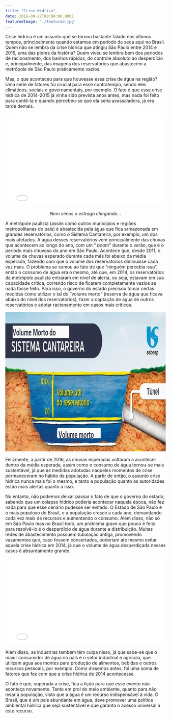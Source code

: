 ```yaml
---
title: "Crise Hídrica"
date: 2019-09-27T00:00:00.000Z
featuredImage: './featured.jpg'
---
```


<p>
  <span style="font-weight: 400;">Crise hídrica é um assunto que se tornou bastante falado nos últimos tempos, principalmente quando estamos em período de seca aqui no Brasil. Quem não se lembra da crise hídrica que atingiu São Paulo entre 2014 e 2015, uma das piores da história? Quem viveu se lembra bem dos períodos de racionamento, dos banhos rápidos, do controle absoluto ao desperdício e, principalmente, das imagens dos reservatórios que abastecem a metrópole de São Paulo praticamente vazios.
  </span>
</p>
<p style="text-align: left;">
  <span style="font-weight: 400;">Mas, o que aconteceu para que houvesse essa crise de água na região? Uma série de fatores foi crucial para esse contratempo, sendo eles climáticos, sociais e governamentais, por exemplo. O fato é que essa crise hídrica de 2014-2015 já vinha sido prevista anos antes, mas nada foi feito para contê-la e quando percebeu-se que ela seria avassaladora, já era tarde demais.
  </span>
</p>
<p style="text-align: center;">
  <iframe src="//giphy.com/embed/3NgcLVc9B2tEPUUCMz" width="480" height="289" frameborder="0">
  </iframe>
</p>
<p style="text-align: center;">
  <em>Nem vimos o estrago chegando...
  </em>
</p>
<p>
  <span style="font-weight: 400;">A metrópole paulista (assim como outros municípios e regiões metropolitanas do país) é abastecida pela água que fica armazenada em grandes reservatórios, como o Sistema Cantareira, por exemplo, um dos mais afetados. A água desses reservatórios vem principalmente das chuvas que acontecem ao longo do ano, com um “
  </span>
  <i>
    <span style="font-weight: 400;">boom” 
    </span>
  </i>
  <span style="font-weight: 400;">durante o verão, que é o período mais chuvoso do ano em São Paulo. Acontece que, desde 2011, o volume de chuvas esperado durante cada mês foi abaixo da média esperada, fazendo com que o volume dos reservatórios diminuísse cada vez mais. O problema se somou ao fato de que “ninguém percebia isso”, então o consumo de água era o mesmo, até que, em 2014, os reservatórios da metrópole paulista entraram em nível de alerta, ou seja, estavam em sua capacidade crítica, correndo risco de ficarem completamente vazios se nada fosse feito. Para isso, o governo do estado precisou tomar certas medidas como utilizar o tal do “volume morto” (reserva de água que ficava abaixo do nível dos reservatórios), fazer a captação de água de outros reservatórios e adotar racionamento em casos mais críticos.
  </span>
</p>
<p>
  <img src="./02.jpg" alt="" width="915" height="437">
</p>
<p>
  <span style="font-weight: 400;">Felizmente, a partir de 2016, as chuvas esperadas voltaram a acontecer dentro da média esperada, assim como o consumo de água tornou-se mais sustentável, já que as medidas adotadas naqueles momentos de crise permaneceram no hábito da população. A partir de então, o assunto crise hídrica nunca mais foi o mesmo, e tanto a população quanto as autoridades estão mais alertas quanto a isso.
  </span>
</p>
<p>
  <span style="font-weight: 400;">No entanto, não podemos deixar passar o fato de que o governo do estado, sabendo que um colapso hídrico poderia acontecer naquela época, não fez nada para que esse cenário pudesse ser evitado. O Estado de São Paulo é o mais populoso do Brasil, e a população cresce a cada ano, demandando cada vez mais de recursos e aumentando o consumo. Além disso, não só em São Paulo mas no Brasil todo, um problema grave que pouco é feito para resolvê-lo é o desperdício de água durante a distribuição. Muitas redes de abastecimento possuem tubulação antiga, promovendo vazamentos que, caso fossem consertados, poderiam até mesmo evitar aquela crise hídrica em 2014, já que o volume de água desperdiçada nesses casos é absurdamente grande.
  </span>
</p>
<p style="text-align: center;">
  <iframe src="//giphy.com/embed/l2QZUhWMT5gvBJsJy" width="480" height="270" frameborder="0">
  </iframe>
</p>
<p>
  <span style="font-weight: 400;">Além disso, as indústrias também têm culpa nisso, já que sabe-se que o maior consumidor de água no país é o setor industrial e agrícola, que utilizam água aos montes para produção de alimentos, bebidas e outros recursos pessoais, por exemplo. Como dissemos antes, foi uma soma de fatores que fez com que a crise hídrica de 2014 acontecesse.
  </span>
</p>
<p>
  <span style="font-weight: 400;">O fato é que, superada a crise, fica a lição para que esse evento não aconteça novamente. Tanto em prol do meio ambiente, quanto para não lesar a população, visto que a água é um recurso indispensável à vida. O Brasil, que é um país abundante em água, deve promover uma política ambiental hídrica que seja sustentável e que garanta o acesso universal a este recurso.
  </span>
</p>

